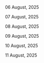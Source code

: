 06 August, 2025

07 August, 2025

08 August, 2025

09 August, 2025

10 August, 2025

11 August, 2025